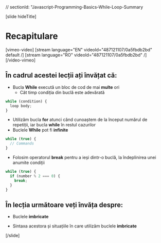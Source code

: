 // sectionId: "Javascript-Programming-Basics-While-Loop-Summary

[slide hideTitle]
# Recapitulare

[vimeo-video]
[stream language="EN" videoId="487121107/0a5fbdb2bd" default /]
[stream language="RO" videoId="487121107/0a5fbdb2bd"  /]
[/video-vimeo]


## În cadrul acestei lecții ați învățat că:
- Bucla **While** execută un bloc de cod de mai **multe** ori
   - Cât timp  condiția din buclă este adevărată
```js
while (condition) {
  loop body;
}
```
- Utilizăm bucla **for** atunci când cunoaștem de la început numărul de repetiții, iar bucla **while** în restul cazurilor
- Buclele **While** pot fi **infinite**
```js
while (true) {
  // Commands
}
```
     
   - Folosim operatorul **break** pentru a ieși dintr-o buclă, la îndeplinirea unei anumite condiții

```js
while (true) {
  if (number % 2 === 0) {
    break;
  }
}
```

## În lecția următoare veți învăța despre:

- Buclele **imbricate**

- Sintaxa acestora și situațiile  în care utilizăm buclele **imbricate**

[/slide]
